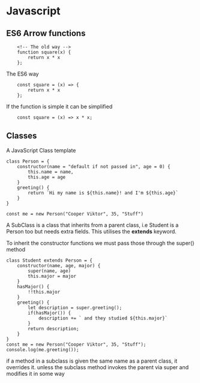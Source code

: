 # Javascript

## ES6 Arrow functions

```
	<!-- The old way -->
	function square(x) {
		return x * x
	};
```

The ES6 way

```
	const square = (x) => {
		return x * x
	};
```

If the function is simple it can be simplified

```
	const square = (x) => x * x;
```

## Classes

A JavaScript Class template

```
class Person = {
	constructor(name = "default if not passed in", age = 0) {
		this.name = name,
		this.age = age
	}
	greeting() {
		return `Hi my name is ${this.name}! and I'm ${this.age}`
	}
}

const me = new Person("Cooper Viktor", 35, "Stuff")

```

A SubClass is a class that inherits from a parent class, i.e Student is a Person too but needs extra fields.
This utilises the **extends** keyword.

To inherit the constructor functions we must pass those through the super() method

```
class Student extends Person = {
	constructor(name, age, major) {
		super(name, age)
		this.major = major
	}
	hasMajor() {
		!!this.major
	}
	greeting() {
		let description = super.greeting();
		if(hasMajor()) {
			description += ` and they studied ${this.major}`
		}
		return description;
	}
}
const me = new Person("Cooper Viktor", 35, "Stuff");
console.log(me.greeting());
```

if a method in a subclass is given the same name as a parent class, it overrides it. unless the subclass method invokes the parent via super and modifies it in some way
